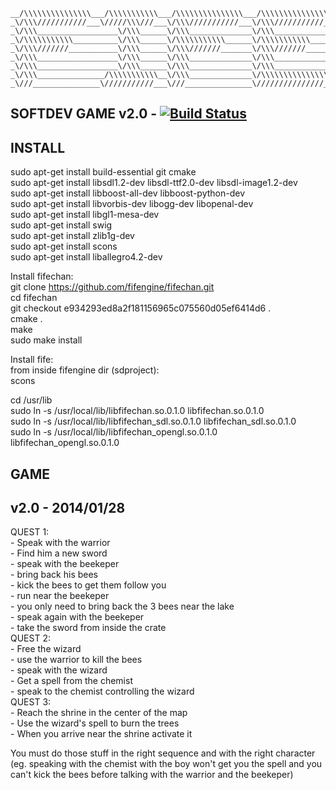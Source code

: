 ```
__/\\\\\\\\\\\\\\\___/\\\\\\\\\\\___/\\\\\\\\\\\\\\\___/\\\\\\\\\\\\\\\_
_\/\\\///////////___\/////\\\///___\/\\\///////////___\/\\\///////////__
_\/\\\__________________\/\\\______\/\\\______________\/\\\_____________
_\/\\\\\\\\\\\__________\/\\\______\/\\\\\\\\\\\______\/\\\\\\\\\\\_____
_\/\\\///////___________\/\\\______\/\\\///////_______\/\\\///////______
_\/\\\__________________\/\\\______\/\\\______________\/\\\_____________
_\/\\\__________________\/\\\______\/\\\______________\/\\\_____________
_\/\\\_______________/\\\\\\\\\\\__\/\\\______________\/\\\\\\\\\\\\\\\_
_\///_______________\///////////___\///_______________\///////////////__
```
SOFTDEV GAME v2.0 - [![Build Status](https://travis-ci.org/fifengine/fifengine.png?branch=master)](https://bitbucket.org/drolando/softdev)
------------

INSTALL
------------
sudo apt-get install build-essential git cmake  
sudo apt-get install libsdl1.2-dev libsdl-ttf2.0-dev libsdl-image1.2-dev  
sudo apt-get install libboost-all-dev libboost-python-dev  
sudo apt-get install libvorbis-dev libogg-dev libopenal-dev  
sudo apt-get install libgl1-mesa-dev  
sudo apt-get install swig  
sudo apt-get install zlib1g-dev  
sudo apt-get install scons  
sudo apt-get install liballegro4.2-dev  

Install fifechan:  
git clone https://github.com/fifengine/fifechan.git  
cd fifechan  
git checkout e934293ed8a2f181156965c075560d05ef6414d6 .  
cmake .  
make  
sudo make install  

Install fife:  
from inside fifengine dir (sdproject):  
scons  

cd /usr/lib  
sudo ln -s /usr/local/lib/libfifechan.so.0.1.0 libfifechan.so.0.1.0  
sudo ln -s /usr/local/lib/libfifechan_sdl.so.0.1.0 libfifechan_sdl.so.0.1.0  
sudo ln -s /usr/local/lib/libfifechan_opengl.so.0.1.0 libfifechan_opengl.so.0.1.0  

GAME
------------

v2.0 - 2014/01/28
------------

QUEST 1:  
    - Speak with the warrior  
    - Find him a new sword  
        - speak with the beekeper  
        - bring back his bees  
            - kick the bees to get them follow you  
            - run near the beekeper  
            - you only need to bring back the 3 bees near the lake  
        - speak again with the beekeper  
        - take the sword from inside the crate  
QUEST 2:  
    - Free the wizard  
        - use the warrior to kill the bees  
        - speak with the wizard  
    - Get a spell from the chemist  
        - speak to the chemist controlling the wizard  
QUEST 3:  
    - Reach the shrine in the center of the map  
        - Use the wizard's spell to burn the trees  
        - When you arrive near the shrine activate it  

You must do those stuff in the right sequence and with the right character (eg. speaking with the chemist
with the boy won't get you the spell and you can't kick the bees before talking with the warrior and the 
beekeper)  

